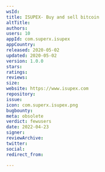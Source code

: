 ```yaml
---
wsId: 
title: ISUPEX- Buy and sell bitcoin
altTitle: 
authors: 
users: 10
appId: com.superx.isupex
appCountry: 
released: 2020-05-02
updated: 2020-05-02
version: 1.0.0
stars: 
ratings: 
reviews: 
size: 
website: https://www.isupex.com
repository: 
issue: 
icon: com.superx.isupex.png
bugbounty: 
meta: obsolete
verdict: fewusers
date: 2022-04-23
signer: 
reviewArchive: 
twitter: 
social: 
redirect_from: 

---
```


